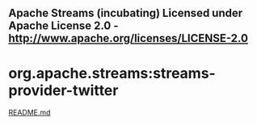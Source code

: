Apache Streams (incubating)
Licensed under Apache License 2.0 - http://www.apache.org/licenses/LICENSE-2.0
--------------------------------------------------------------------------------

org.apache.streams:streams-provider-twitter
===========================================

[README.md](src/site/index.md "README") 

